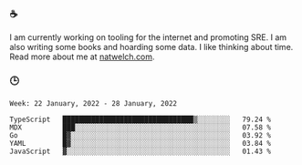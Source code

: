 ### ☕

I am currently working on tooling for the internet and promoting SRE. I am also writing some books and hoarding some data. I like thinking about time. Read more about me at [natwelch.com](https://natwelch.com).

### 🕒

<!--START_SECTION:waka-->
```text
Week: 22 January, 2022 - 28 January, 2022

TypeScript   ████████████████████████████████▒░░░░░░░░   79.24 % 
MDX          ███░░░░░░░░░░░░░░░░░░░░░░░░░░░░░░░░░░░░░░   07.58 % 
Go           █▓░░░░░░░░░░░░░░░░░░░░░░░░░░░░░░░░░░░░░░░   03.92 % 
YAML         █▓░░░░░░░░░░░░░░░░░░░░░░░░░░░░░░░░░░░░░░░   03.84 % 
JavaScript   ▓░░░░░░░░░░░░░░░░░░░░░░░░░░░░░░░░░░░░░░░░   01.43 % 
```
<!--END_SECTION:waka-->
